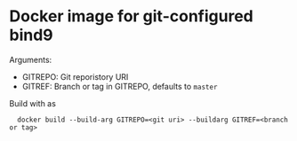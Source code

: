 # Docker image for git-configured bind9

Arguments:
* GITREPO: Git reporistory URI
* GITREF:  Branch or tag in GITREPO, defaults to `master`

Build with as
```
  docker build --build-arg GITREPO=<git uri> --buildarg GITREF=<branch or tag>
```

